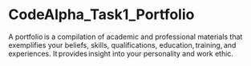 # CodeAlpha_Task1_Portfolio

A portfolio is a compilation of academic and professional materials that exemplifies your beliefs, skills, qualifications, education, training, and experiences. It provides insight into your personality and work ethic.   
